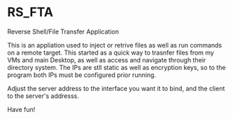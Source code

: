# RS_FTA
Reverse Shell/File Transfer Application

This is an appliation used to inject or retrive files as well as run commands on a remote target.
This started as a quick way to trasnfer files from my VMs and main Desktop, as well as access and navigate 
through their directory system. The IPs are stll static as well as encryption keys, so to the program both IPs 
must be configured prior running. 

Adjust the server address to the interface you want it to bind, and the client to the server's addresss.

Have fun!
